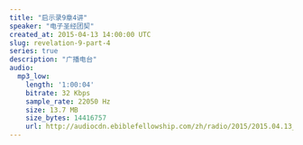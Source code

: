 ```yaml
---
title: "启示录9章4讲"
speaker: "电子圣经团契"
created_at: 2015-04-13 14:00:00 UTC
slug: revelation-9-part-4
series: true
description: "广播电台"
audio:
  mp3_low:
    length: '1:00:04'
    bitrate: 32 Kbps
    sample_rate: 22050 Hz
    size: 13.7 MB
    size_bytes: 14416757
    url: http://audiocdn.ebiblefellowship.com/zh/radio/2015/2015.04.13_EBF_-_Revelation_9_Part_4.mp3
---
```

